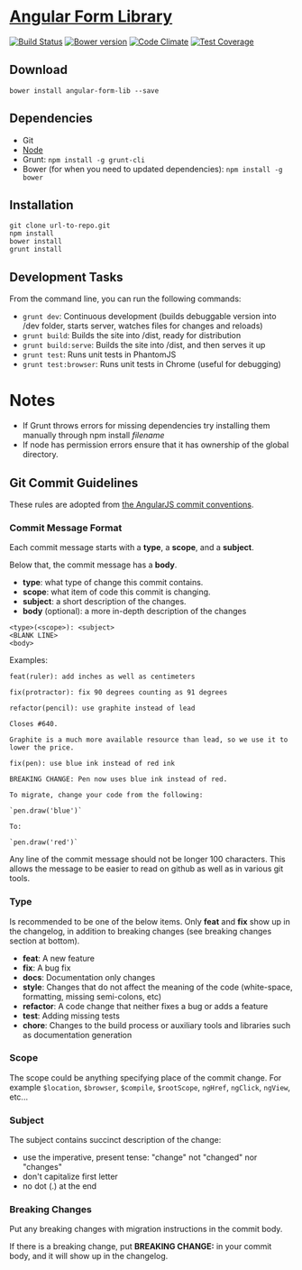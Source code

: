 # [Angular Form Library](https://github.com/uglow/angular-form-lib)
[![Build Status](http://img.shields.io/travis/uglow/angular-form-lib/master.svg?style=flat)](http://travis-ci.org/uglow/angular-form-lib)
[![Bower version](https://badge.fury.io/bo/angular-form-lib.svg)](http://badge.fury.io/bo/angular-form-lib)
[![Code Climate](https://codeclimate.com/github/uglow/angular-form-lib/badges/gpa.svg)](https://codeclimate.com/github/uglow/angular-form-lib)
[![Test Coverage](https://codeclimate.com/github/uglow/angular-form-lib/badges/coverage.svg)](https://codeclimate.com/github/uglow/angular-form-lib)

## <a name="download"></a> Download
```
bower install angular-form-lib --save
```

## <a name="dependencies"></a> Dependencies
- Git
- [Node](http://nodejs.org)
- Grunt: `npm install -g grunt-cli`
- Bower (for when you need to updated dependencies): `npm install -g bower`

## <a name="install"></a> Installation
```
git clone url-to-repo.git
npm install
bower install
grunt install
```

## <a name="dev"></a> Development Tasks

From the command line, you can run the following commands:

- `grunt dev`: Continuous development (builds debuggable version into /dev folder, starts server, watches files for changes and reloads)
- `grunt build`: Builds the site into /dist, ready for distribution
- `grunt build:serve`: Builds the site into /dist, and then serves it up
- `grunt test`: Runs unit tests in PhantomJS
- `grunt test:browser`: Runs unit tests in Chrome (useful for debugging)

# Notes
- If Grunt throws errors for missing dependencies try installing them manually through npm install *filename*
- If node has permission errors ensure that it has ownership of the global directory.


## Git Commit Guidelines

These rules are adopted from [the AngularJS commit conventions](https://docs.google.com/document/d/1QrDFcIiPjSLDn3EL15IJygNPiHORgU1_OOAqWjiDU5Y/).

### Commit Message Format

Each commit message starts with a **type**, a **scope**, and a **subject**.

Below that, the commit message has a **body**.

- **type**: what type of change this commit contains.
- **scope**: what item of code this commit is changing.
- **subject**: a short description of the changes.
- **body** (optional): a more in-depth description of the changes

```
<type>(<scope>): <subject>
<BLANK LINE>
<body>
```

Examples:

```
feat(ruler): add inches as well as centimeters
```

```
fix(protractor): fix 90 degrees counting as 91 degrees
```

```
refactor(pencil): use graphite instead of lead

Closes #640.

Graphite is a much more available resource than lead, so we use it to lower the price.
```

```
fix(pen): use blue ink instead of red ink

BREAKING CHANGE: Pen now uses blue ink instead of red.

To migrate, change your code from the following:

`pen.draw('blue')`

To:

`pen.draw('red')`
```

Any line of the commit message should not be longer 100 characters. This allows the message to be easier
to read on github as well as in various git tools.

### Type
Is recommended to be one of the below items. Only **feat** and **fix** show up in the changelog, in addition to breaking changes (see breaking changes section at bottom).

* **feat**: A new feature
* **fix**: A bug fix
* **docs**: Documentation only changes
* **style**: Changes that do not affect the meaning of the code (white-space, formatting, missing
  semi-colons, etc)
* **refactor**: A code change that neither fixes a bug or adds a feature
* **test**: Adding missing tests
* **chore**: Changes to the build process or auxiliary tools and libraries such as documentation
  generation

### Scope
The scope could be anything specifying place of the commit change. For example `$location`,
`$browser`, `$compile`, `$rootScope`, `ngHref`, `ngClick`, `ngView`, etc...

### Subject
The subject contains succinct description of the change:

* use the imperative, present tense: "change" not "changed" nor "changes"
* don't capitalize first letter
* no dot (.) at the end

### Breaking Changes
Put any breaking changes with migration instructions in the commit body.

If there is a breaking change, put **BREAKING CHANGE:** in your commit body, and it will show up in the changelog.
